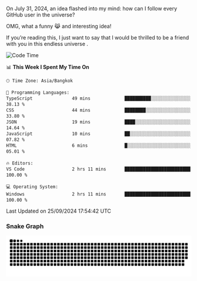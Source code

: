 On July 31, 2024, an idea flashed into my mind: how can I follow every GitHub user in the universe?

OMG, what a funny 😹 and interesting idea!

If you’re reading this, I just want to say that I would be thrilled to be a friend with you in this endless universe . 


<!--START_SECTION:waka-->
![Code Time](http://img.shields.io/badge/Code%20Time-14%20hrs%2035%20mins-blue)

📊 **This Week I Spent My Time On** 

```text
🕑︎ Time Zone: Asia/Bangkok

💬 Programming Languages: 
TypeScript               49 mins             ██████████░░░░░░░░░░░░░░░   38.13 % 
CSS                      44 mins             ████████░░░░░░░░░░░░░░░░░   33.80 % 
JSON                     19 mins             ████░░░░░░░░░░░░░░░░░░░░░   14.64 % 
JavaScript               10 mins             ██░░░░░░░░░░░░░░░░░░░░░░░   07.82 % 
HTML                     6 mins              █░░░░░░░░░░░░░░░░░░░░░░░░   05.01 % 

🔥 Editors: 
VS Code                  2 hrs 11 mins       █████████████████████████   100.00 % 

💻 Operating System: 
Windows                  2 hrs 11 mins       █████████████████████████   100.00 % 
```


 Last Updated on 25/09/2024 17:54:42 UTC
<!--END_SECTION:waka-->

### Snake Graph
![snake graph](https://github.com/tqlucitvn/tqlucitvn/blob/snake-graph-output/github-contribution-grid-snake.svg)
